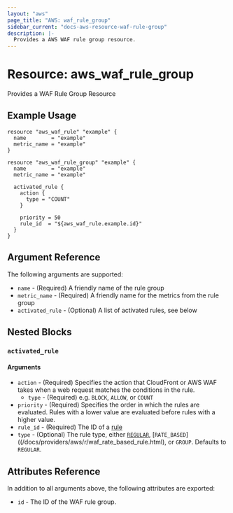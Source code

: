 ```yaml
---
layout: "aws"
page_title: "AWS: waf_rule_group"
sidebar_current: "docs-aws-resource-waf-rule-group"
description: |-
  Provides a AWS WAF rule group resource.
---
```


# Resource: aws_waf_rule_group

Provides a WAF Rule Group Resource

## Example Usage

```hcl
resource "aws_waf_rule" "example" {
  name        = "example"
  metric_name = "example"
}

resource "aws_waf_rule_group" "example" {
  name        = "example"
  metric_name = "example"

  activated_rule {
    action {
      type = "COUNT"
    }

    priority = 50
    rule_id  = "${aws_waf_rule.example.id}"
  }
}
```

## Argument Reference

The following arguments are supported:

* `name` - (Required) A friendly name of the rule group
* `metric_name` - (Required) A friendly name for the metrics from the rule group
* `activated_rule` - (Optional) A list of activated rules, see below

## Nested Blocks

### `activated_rule`

#### Arguments

* `action` - (Required) Specifies the action that CloudFront or AWS WAF takes when a web request matches the conditions in the rule.
  * `type` - (Required) e.g. `BLOCK`, `ALLOW`, or `COUNT`
* `priority` - (Required) Specifies the order in which the rules are evaluated. Rules with a lower value are evaluated before rules with a higher value.
* `rule_id` - (Required) The ID of a [rule](/docs/providers/aws/r/waf_rule.html)
* `type` - (Optional) The rule type, either [`REGULAR`](/docs/providers/aws/r/waf_rule.html), [`RATE_BASED`]((/docs/providers/aws/r/waf_rate_based_rule.html), or `GROUP`. Defaults to `REGULAR`.

## Attributes Reference

In addition to all arguments above, the following attributes are exported:

* `id` - The ID of the WAF rule group.
